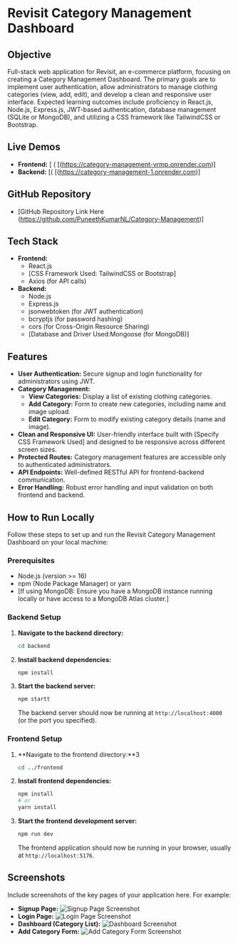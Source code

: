 # Revisit Category Management Dashboard

## Objective

Full-stack web application for Revisit, an e-commerce platform, focusing on creating a Category Management Dashboard. The primary goals are to implement user authentication, allow administrators to manage clothing categories (view, add, edit), and develop a clean and responsive user interface. Expected learning outcomes include proficiency in React.js, Node.js, Express.js, JWT-based authentication, database management (SQLite or MongoDB), and utilizing a CSS framework like TailwindCSS or Bootstrap.

## Live Demos

* **Frontend:** [ ( [(https://category-management-vrmp.onrender.com)]
* **Backend:** [( [(https://category-management-1.onrender.com)]

## GitHub Repository

* [GitHub Repository Link Here (https://github.com/PuneethKumarNL/Category-Management)]

## Tech Stack

* **Frontend:**
    * React.js
    * [CSS Framework Used: TailwindCSS or Bootstrap]
    * Axios (for API calls)
* **Backend:**
    * Node.js
    * Express.js
    * jsonwebtoken (for JWT authentication)
    * bcryptjs (for password hashing)
    * cors (for Cross-Origin Resource Sharing)
    * [Database and Driver Used:Mongoose (for MongoDB)]

## Features

* **User Authentication:** Secure signup and login functionality for administrators using JWT.
* **Category Management:**
    * **View Categories:** Display a list of existing clothing categories.
    * **Add Category:** Form to create new categories, including name and image upload.
    * **Edit Category:** Form to modify existing category details (name and image).
* **Clean and Responsive UI:** User-friendly interface built with [Specify CSS Framework Used] and designed to be responsive across different screen sizes.
* **Protected Routes:** Category management features are accessible only to authenticated administrators.
* **API Endpoints:** Well-defined RESTful API for frontend-backend communication.
* **Error Handling:** Robust error handling and input validation on both frontend and backend.

## How to Run Locally

Follow these steps to set up and run the Revisit Category Management Dashboard on your local machine:

### Prerequisites

* Node.js (version >= 16)
* npm (Node Package Manager) or yarn
* [If using MongoDB: Ensure you have a MongoDB instance running locally or have access to a MongoDB Atlas cluster.]

### Backend Setup

1.  **Navigate to the backend directory:**
    ```bash
    cd backend
    
    ```

2.  **Install backend dependencies:**
    ```bash
    npm install

    
    ```

5.  **Start the backend server:**
    ```bash
    npm startt
    ```
    The backend server should now be running at `http://localhost:4000` (or the port you specified).

### Frontend Setup

1.  **Navigate to the frontend directory:**3
    ```bash
    cd ../frontend
    ```

2.  **Install frontend dependencies:**
    ```bash
    npm install
    # or
    yarn install
    ```

4.  **Start the frontend development server:**
    ```bash
    npm run dev
    ```
    The frontend application should now be running in your browser, usually at `http://localhost:5176`.

## Screenshots

Include screenshots of the key pages of your application here. For example:

* **Signup Page:**
    ![Signup Page Screenshot](https://res.cloudinary.com/dszd8jabc/image/upload/v1744613943/Screenshot_232_eqjd15.png)
* **Login Page:**
    ![Login Page Screenshot](https://res.cloudinary.com/dszd8jabc/image/upload/v1744613938/Screenshot_231_q8zdfl.png)
* **Dashboard (Category List):**
    ![Dashboard Screenshot](https://res.cloudinary.com/dszd8jabc/image/upload/v1744613944/Screenshot_234_lviivb.png)
* **Add Category Form:**
    ![Add Category Form Screenshot](https://res.cloudinary.com/dszd8jabc/image/upload/v1744613944/Screenshot_235_ytd8i7.png)
